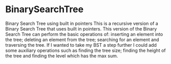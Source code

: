 # BinarySearchTree
Binary Search Tree using built in pointers
 This is a recursive version of a Binary Search Tree that uses built in pointers. 
 This version of the Binary Search Tree can perform the basic operations of:
 inserting an element into the tree; deleting an element from the tree; searching for an element 
 and traversing the tree. 
 If I wanted to take my BST a step further I could add some auxiliary operations such as
 finding the tree size; finding the height of the tree and finding the level which has the max sum.
